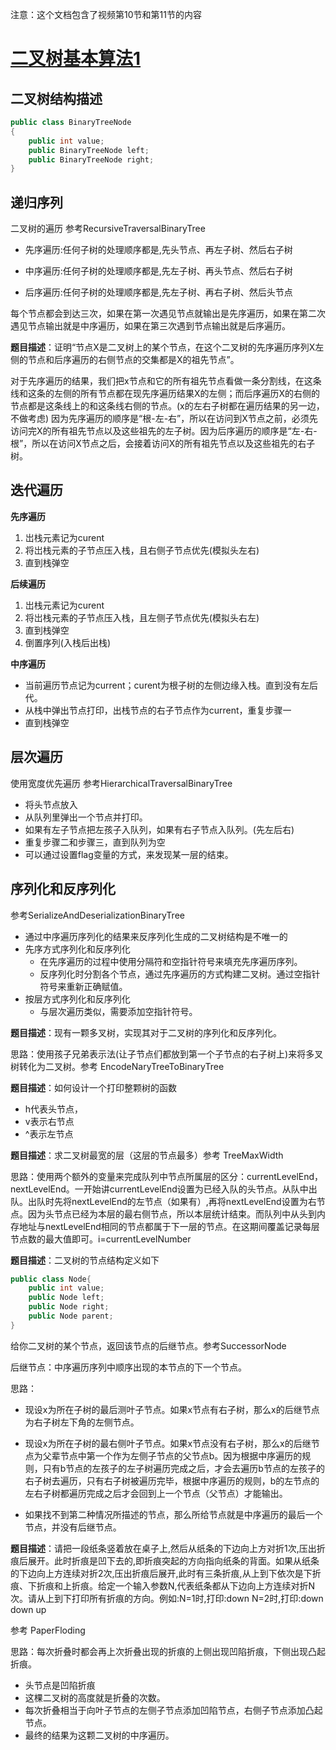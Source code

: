 注意：这个文档包含了视频第10节和第11节的内容

# [二叉树基本算法1](https://www.bilibili.com/video/BV1xdvaeEEiV)

## 二叉树结构描述

```csharp
public class BinaryTreeNode
{
	public int value;
	public BinaryTreeNode left;
	public BinaryTreeNode right; 
}
```

## 递归序列

二叉树的遍历 参考RecursiveTraversalBinaryTree

* 先序遍历:任何子树的处理顺序都是,先头节点、再左子树、然后右子树

* 中序遍历:任何子树的处理顺序都是,先左子树、再头节点、然后右子树

* 后序遍历:任何子树的处理顺序都是,先左子树、再右子树、然后头节点 

每个节点都会到达三次，如果在第一次遇见节点就输出是先序遍历，如果在第二次遇见节点输出就是中序遍历，如果在第三次遇到节点输出就是后序遍历。

**题目描述**：证明“节点X是二叉树上的某个节点，在这个二叉树的先序遍历序列X左侧的节点和后序遍历的右侧节点的交集都是X的祖先节点”。

对于先序遍历的结果，我们把x节点和它的所有祖先节点看做一条分割线，在这条线和这条的左侧的所有节点都在现先序遍历结果X的左侧；而后序遍历X的右侧的节点都是这条线上的和这条线右侧的节点。(x的左右子树都在遍历结果的另一边，不做考虑) 因为先序遍历的顺序是“根-左-右”，所以在访问到X节点之前，必须先访问完X的所有祖先节点以及这些祖先的左子树。因为后序遍历的顺序是“左-右-根”，所以在访问X节点之后，会接着访问X的所有祖先节点以及这些祖先的右子树。

##  迭代遍历

**先序遍历**

1. 岀栈元素记为curent
2. 将岀栈元素的子节点压入栈，且右侧子节点优先(模拟头左右)
3. 直到栈弹空

**后续遍历**

1. 岀栈元素记为curent
2. 将岀栈元素的子节点压入栈，且左侧子节点优先(模拟头右左)
3. 直到栈弹空
4. 倒置序列(入栈后出栈)

**中序遍历**

* 当前遍历节点记为current；curent为根子树的左侧边缘入栈。直到没有左后代。
* 从栈中弹出节点打印，出栈节点的右子节点作为current，重复步骤一
* 直到栈弹空

## **层次遍历**

使用宽度优先遍历 参考HierarchicalTraversalBinaryTree

* 将头节点放入
* 从队列里弹出一个节点并打印。
* 如果有左子节点把左孩子入队列，如果有右子节点入队列。(先左后右)
* 重复步骤二和步骤三，直到队列为空
* 可以通过设置flag变量的方式，来发现某一层的结束。

## 序列化和反序列化

 参考SerializeAndDeserializationBinaryTree

* 通过中序遍历序列化的结果来反序列化生成的二叉树结构是不唯一的
* 先序方式序列化和反序列化
	* 在先序遍历的过程中使用分隔符和空指针符号来填充先序遍历序列。
	* 反序列化时分割各个节点，通过先序遍历的方式构建二叉树。通过空指针符号来重新正确赋值。
* 按层方式序列化和反序列化
	* 与层次遍历类似，需要添加空指针符号。

**题目描述**：现有一颗多叉树，实现其对于二叉树的序列化和反序列化。

思路：使用孩子兄弟表示法(让子节点们都放到第一个子节点的右子树上)来将多叉树转化为二叉树。参考 EncodeNaryTreeToBinaryTree

**题目描述**：如何设计一个打印整颗树的函数

* h代表头节点，
* v表示右节点
* ^表示左节点

**题目描述**：求二叉树最宽的层（这层的节点最多）参考 TreeMaxWidth

思路：使用两个额外的变量来完成队列中节点所属层的区分：currentLevelEnd，nextLevelEnd。一开始讲currentLevelEnd设置为已经入队的头节点。从队中出队。出队时先将nextLevelEnd的左节点（如果有）,再将nextLevelEnd设置为右节点。因为头节点已经为本层的最右侧节点，所以本层统计结束。而队列中从头到内存地址与nextLevelEnd相同的节点都属于下一层的节点。在这期间覆盖记录每层节点数的最大值即可。i=currentLevelNumber

**题目描述**：二叉树的节点结构定义如下
```csharp
public class Node{
	public int value;
	public Node left;
	public Node right;
	public Node parent;
}
```
给你二叉树的某个节点，返回该节点的后继节点。参考SuccessorNode

后继节点：中序遍历序列中顺序出现的本节点的下一个节点。

思路：

* 现设x为所在子树的最后测叶子节点。如果x节点有右子树，那么x的后继节点为右子树左下角的左侧节点。

* 现设x为所在子树的最右侧叶子节点。如果x节点没有右子树，那么x的后继节点为父辈节点中第一个作为左侧子节点的父节点b。因为根据中序遍历的规则，只有b节点的左孩子的左子树遍历完成之后，才会去遍历b节点的左孩子的右子树去遍历，只有右子树被遍历完毕，根据中序遍历的规则，b的左节点的左右子树都遍历完成之后才会回到上一个节点（父节点）才能输出。

* 如果找不到第二种情况所描述的节点，那么所给节点就是中序遍历的最后一个节点，并没有后继节点。

  

**题目描述**：请把一段纸条竖着放在桌子上,然后从纸条的下边向上方对折1次,压出折痕后展开。此时折痕是凹下去的,即折痕突起的方向指向纸条的背面。如果从纸条的下边向上方连续对折2次,压出折痕后展开,此时有三条折痕,从上到下依次是下折痕、下折痕和上折痕。给定一个输入参数N,代表纸条都从下边向上方连续对折N次。请从上到下打印所有折痕的方向。例如:N=1时,打印:down N=2时,打印:down down up

参考 PaperFloding

思路：每次折叠时都会再上次折叠出现的折痕的上侧出现凹陷折痕，下侧出现凸起折痕。

* 头节点是凹陷折痕
* 这棵二叉树的高度就是折叠的次数。
* 每次折叠相当于向叶子节点的左侧子节点添加凹陷节点，右侧子节点添加凸起节点。
* 最终的结果为这颗二叉树的中序遍历。
